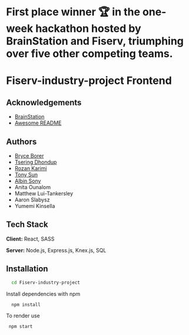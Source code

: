# First place winner 🏆 in the one-week hackathon hosted by BrainStation and Fiserv, triumphing over five other competing teams.

# Fiserv-industry-project Frontend





## Acknowledgements

 - [BrainStation](https://brainstation.io/?utm_keyword=brainstation&utm_network=g&utm_matchtype=e&utm_creative=482909840077&utm_target=&utm_placement=&utm_device=c&utm_campaign=11729367083&utm_adgroup=116579479809&utm_source=AdWords&utm_target_id=kwd-296950415241&gad_source=1&gclid=CjwKCAiAiP2tBhBXEiwACslfnm6ei3HVAKqqaSilroeKqbfSP3vlprCfrnn8asaVBRJazdkE11pgwhoCBGQQAvD_BwE)
 - [Awesome README](https://github.com/matiassingers/awesome-readme)


## Authors

- [Bryce Borer](https://github.com/CanadianWall)
- [Tsering Dhondup](https://github.com/Tsedhondup)
- [Rozan Karimi](https://github.com/Tsedhondup)
- [Tony Sun](https://github.com/TonySMK)
- [Albin Sony](https://github.com/albinsony95)
- Anita Ounalom
- Matthew Lui-Tankersley
- Aaron Slabysz
- Yumemi Kinsella




## Tech Stack

**Client:** React, SASS

**Server:** Node.js, Express.js, Knex.js, SQL



## Installation


```bash
  cd Fiserv-industry-project
```
Install dependencies with npm
```bash
  npm install
```
 To render use
 ```bash
  npm start
```
